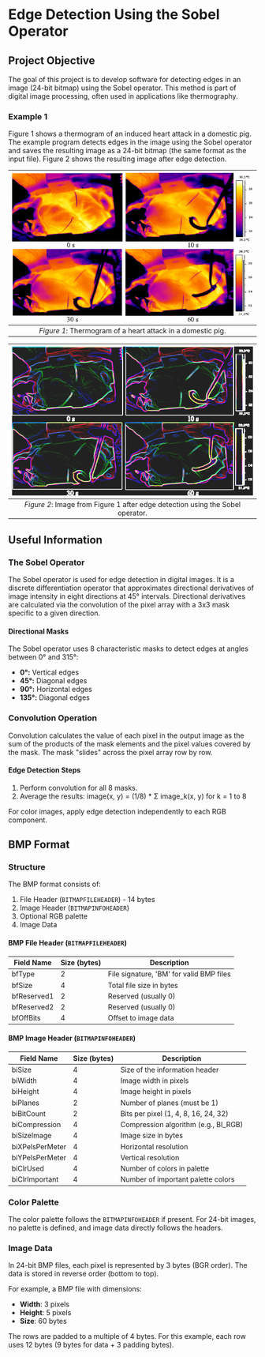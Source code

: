 # Edge Detection Using the Sobel Operator

## Project Objective

The goal of this project is to develop software for detecting edges in an image (24-bit bitmap) using the Sobel operator. This method is part of digital image processing, often used in applications like thermography.

### Example 1
Figure 1 shows a thermogram of an induced heart attack in a domestic pig. The example program detects edges in the image using the Sobel operator and saves the resulting image as a 24-bit bitmap (the same format as the input file). Figure 2 shows the resulting image after edge detection.

| ![pig-thermogram.bmp](./pig-thermogram.bmp) | 
|:--:| 
| *Figure 1*: Thermogram of a heart attack in a domestic pig. |

| ![pig-thermogram.bmp](./pig-thermogram-sobel.bmp) | 
|:--:| 
| *Figure 2*: Image from Figure 1 after edge detection using the Sobel operator. |

## Useful Information

### The Sobel Operator
The Sobel operator is used for edge detection in digital images. It is a discrete differentiation operator that approximates directional derivatives of image intensity in eight directions at 45° intervals. Directional derivatives are calculated via the convolution of the pixel array with a 3x3 mask specific to a given direction. 

#### Directional Masks
The Sobel operator uses 8 characteristic masks to detect edges at angles between 0° and 315°:

- **0°:** Vertical edges  
- **45°:** Diagonal edges  
- **90°:** Horizontal edges  
- **135°:** Diagonal edges  

### Convolution Operation
Convolution calculates the value of each pixel in the output image as the sum of the products of the mask elements and the pixel values covered by the mask. The mask "slides" across the pixel array row by row. 

#### Edge Detection Steps
1. Perform convolution for all 8 masks.
2. Average the results:
image(x, y) = (1/8) * Σ image_k(x, y) for k = 1 to 8

For color images, apply edge detection independently to each RGB component.

## BMP Format

### Structure
The BMP format consists of:

1. File Header (`BITMAPFILEHEADER`) - 14 bytes  
2. Image Header (`BITMAPINFOHEADER`)  
3. Optional RGB palette  
4. Image Data  

#### BMP File Header (`BITMAPFILEHEADER`)
| Field Name     | Size (bytes) | Description                                |
|---------------|--------------|--------------------------------------------|
| bfType        | 2            | File signature, 'BM' for valid BMP files  |
| bfSize        | 4            | Total file size in bytes                  |
| bfReserved1   | 2            | Reserved (usually 0)                      |
| bfReserved2   | 2            | Reserved (usually 0)                      |
| bfOffBits     | 4            | Offset to image data                      |

#### BMP Image Header (`BITMAPINFOHEADER`)
| Field Name         | Size (bytes) | Description                           |
|--------------------|--------------|---------------------------------------|
| biSize            | 4            | Size of the information header        |
| biWidth           | 4            | Image width in pixels                 |
| biHeight          | 4            | Image height in pixels                |
| biPlanes          | 2            | Number of planes (must be 1)          |
| biBitCount        | 2            | Bits per pixel (1, 4, 8, 16, 24, 32)  |
| biCompression     | 4            | Compression algorithm (e.g., BI_RGB) |
| biSizeImage       | 4            | Image size in bytes                   |
| biXPelsPerMeter   | 4            | Horizontal resolution                 |
| biYPelsPerMeter   | 4            | Vertical resolution                   |
| biClrUsed         | 4            | Number of colors in palette           |
| biClrImportant    | 4            | Number of important palette colors    |

### Color Palette
The color palette follows the `BITMAPINFOHEADER` if present. For 24-bit images, no palette is defined, and image data directly follows the headers.

### Image Data
In 24-bit BMP files, each pixel is represented by 3 bytes (BGR order). The data is stored in reverse order (bottom to top).

For example, a BMP file with dimensions:
- **Width**: 3 pixels
- **Height**: 5 pixels
- **Size**: 60 bytes

The rows are padded to a multiple of 4 bytes. For this example, each row uses 12 bytes (9 bytes for data + 3 padding bytes).
